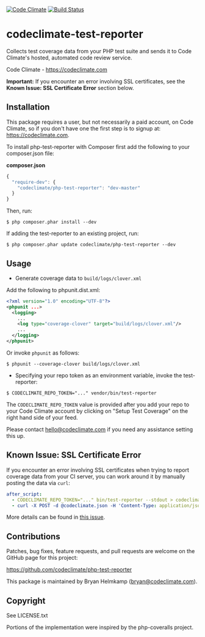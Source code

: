 [![Code Climate](https://codeclimate.com/github/codeclimate/php-test-reporter.png)](https://codeclimate.com/github/codeclimate/php-test-reporter) [![Build Status](https://travis-ci.org/codeclimate/php-test-reporter.svg?branch=master)](https://travis-ci.org/codeclimate/php-test-reporter)

# codeclimate-test-reporter

Collects test coverage data from your PHP test suite and sends it to 
Code Climate's hosted, automated code review service.

Code Climate - https://codeclimate.com

**Important:** If you encounter an error involving SSL certificates, see the **Known Issue: SSL Certificate Error** section below.

## Installation

This package requires a user, but not necessarily a paid account, on 
Code Climate, so if you don't have one the first step is to signup at: 
https://codeclimate.com.

To install php-test-reporter with Composer first add the following to 
your composer.json file:

**composer.json**

```javascript
{
  "require-dev": {
    "codeclimate/php-test-reporter": "dev-master"
  }
}
```

Then, run:

```
$ php composer.phar install --dev
```

If adding the test-reporter to an existing project, run:

```
$ php composer.phar update codeclimate/php-test-reporter --dev
```

## Usage

- Generate coverage data to `build/logs/clover.xml`

Add the following to phpunit.dist.xml:

```xml
<?xml version="1.0" encoding="UTF-8"?>
<phpunit ...>
  <logging>
    ...
    <log type="coverage-clover" target="build/logs/clover.xml"/>
    ...
  </logging>
</phpunit>
```

Or invoke `phpunit` as follows:

```
$ phpunit --coverage-clover build/logs/clover.xml
```

- Specifying your repo token as an environment variable, invoke the 
  test-reporter:

```
$ CODECLIMATE_REPO_TOKEN="..." vendor/bin/test-reporter
```

The `CODECLIMATE_REPO_TOKEN` value is provided after you add your repo 
to your Code Climate account by clicking on "Setup Test Coverage" on the 
right hand side of your feed.

Please contact hello@codeclimate.com if you need any assistance setting 
this up.

## Known Issue: SSL Certificate Error

If you encounter an error involving SSL certificates when trying to report
coverage data from your CI server, you can work around it by manually posting
the data via `curl`:

```yaml
after_script:
  - CODECLIMATE_REPO_TOKEN="..." bin/test-reporter --stdout > codeclimate.json
  - curl -X POST -d @codeclimate.json -H 'Content-Type: application/json' -H 'User-Agent: Code Climate (PHP Test Reporter v0.1.1)' https://codeclimate.com/test_reports
```

More details can be found in [this issue][issue].

[issue]: https://github.com/codeclimate/php-test-reporter/issues/3


## Contributions

Patches, bug fixes, feature requests, and pull requests are welcome on 
the GitHub page for this project:

https://github.com/codeclimate/php-test-reporter

This package is maintained by Bryan Helmkamp (bryan@codeclimate.com).

## Copyright

See LICENSE.txt

Portions of the implementation were inspired by the php-coveralls 
project.

